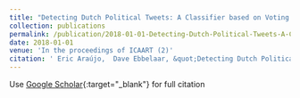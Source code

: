 ```yaml
---
title: "Detecting Dutch Political Tweets: A Classifier based on Voting System using Supervised Learning."
collection: publications
permalink: /publication/2018-01-01-Detecting-Dutch-Political-Tweets-A-Classifier-based-on-Voting-System-using-Supervised-Learning
date: 2018-01-01
venue: 'In the proceedings of ICAART (2)'
citation: ' Eric Araújo,  Dave Ebbelaar, &quot;Detecting Dutch Political Tweets: A Classifier based on Voting System using Supervised Learning..&quot; In the proceedings of ICAART (2), 2018.'
---
```

Use [Google Scholar](https://scholar.google.com/scholar?q=Detecting+Dutch+Political+Tweets:+A+Classifier+based+on+Voting+System+using+Supervised+Learning.){:target="_blank"} for full citation